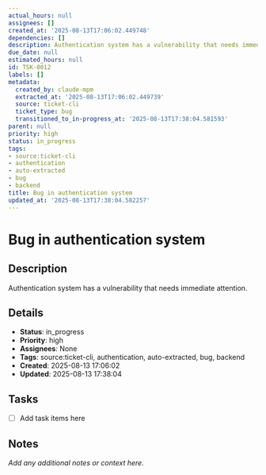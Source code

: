 ```yaml
---
actual_hours: null
assignees: []
created_at: '2025-08-13T17:06:02.449748'
dependencies: []
description: Authentication system has a vulnerability that needs immediate attention.
due_date: null
estimated_hours: null
id: TSK-0012
labels: []
metadata:
  created_by: claude-mpm
  extracted_at: '2025-08-13T17:06:02.449739'
  source: ticket-cli
  ticket_type: bug
  transitioned_to_in-progress_at: '2025-08-13T17:38:04.581593'
parent: null
priority: high
status: in_progress
tags:
- source:ticket-cli
- authentication
- auto-extracted
- bug
- backend
title: Bug in authentication system
updated_at: '2025-08-13T17:38:04.582257'
---
```


# Bug in authentication system

## Description
Authentication system has a vulnerability that needs immediate attention.

## Details
- **Status**: in_progress
- **Priority**: high
- **Assignees**: None
- **Tags**: source:ticket-cli, authentication, auto-extracted, bug, backend
- **Created**: 2025-08-13 17:06:02
- **Updated**: 2025-08-13 17:38:04

## Tasks
- [ ] Add task items here

## Notes
_Add any additional notes or context here._
